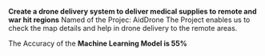 **Create a drone delivery system to deliver medical supplies to remote and war hit regions**
Named of the Projec: AidDrone
The Project enables us to check the map details and help in drone delivery to the remote areas.

The Accuracy of the **Machine Learning Model is 55%**

